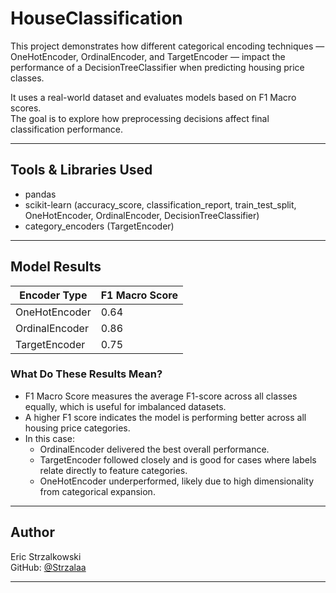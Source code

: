 # HouseClassification

This project demonstrates how different categorical encoding techniques — OneHotEncoder, OrdinalEncoder, and TargetEncoder — impact the performance of a DecisionTreeClassifier when predicting housing price classes.

It uses a real-world dataset and evaluates models based on F1 Macro scores.  
The goal is to explore how preprocessing decisions affect final classification performance.

---

## Tools & Libraries Used

- pandas  
- scikit-learn (accuracy_score, classification_report, train_test_split, OneHotEncoder, OrdinalEncoder, DecisionTreeClassifier)  
- category_encoders (TargetEncoder)

---

## Model Results

| Encoder Type     | F1 Macro Score |
|------------------|----------------|
| OneHotEncoder    | 0.64           |
| OrdinalEncoder   | 0.86           |
| TargetEncoder    | 0.75           |

### What Do These Results Mean?

- F1 Macro Score measures the average F1-score across all classes equally, which is useful for imbalanced datasets.
- A higher F1 score indicates the model is performing better across all housing price categories.
- In this case:
  - OrdinalEncoder delivered the best overall performance.
  - TargetEncoder followed closely and is good for cases where labels relate directly to feature categories.
  - OneHotEncoder underperformed, likely due to high dimensionality from categorical expansion.

---

## Author

Eric Strzalkowski  
GitHub: [@Strzalaa](https://github.com/Strzalaa)

---